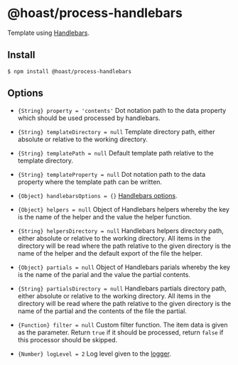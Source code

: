 # @hoast/process-handlebars

Template using [Handlebars](https://github.com/handlebars-lang/handlebars.js#readme).

## Install

```
$ npm install @hoast/process-handlebars
```

## Options

- `{String} property = 'contents'` Dot notation path to the data property which should be used processed by handlebars.
- `{String} templateDirectory = null` Template directory path, either absolute or relative to the working directory.
- `{String} templatePath = null` Default template path relative to the template directory.
- `{String} templateProperty = null` Dot notation path to the data property where the template path can be written.
- `{Object} handlebarsOptions = {}` [Handlebars options](https://github.com/handlebars-lang/handlebars.js#readme).
- `{Object} helpers = null` Object of Handlebars helpers whereby the key is the name of the helper and the value the helper function.
- `{String} helpersDirectory = null` Handlebars helpers directory path, either absolute or relative to the working directory. All items in the directory will be read where the path relative to the given directory is the name of the helper and the default export of the file the helper.
- `{Object} partials = null` Object of Handlebars parials whereby the key is the name of the parial and the value the partial contents.
- `{String} partialsDirectory = null` Handlebars partials directory path, either absolute or relative to the working directory. All items in the directory will be read where the path relative to the given directory is the name of the partial and the contents of the file the partial.

- `{Function} filter = null` Custom filter function. The item data is given as the parameter. Return `true` if it should be processed, return `false` if this processor should be skipped.

- `{Number} logLevel = 2` Log level given to the [logger](https://github.com/hoast/hoast/tree/master/packages/utils#logger.js).
